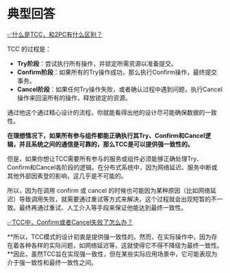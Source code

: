 # 典型回答

[✅什么是TCC，和2PC有什么区别？](https://www.yuque.com/hollis666/fo22bm/xhvbak3ouy6xqiml?view=doc_embed)

TCC 的过程是：

- **Try阶段**：尝试执行所有操作，并锁定所需资源以准备提交。
- **Confirm阶段**：如果所有的Try操作成功，那么执行Confirm操作，最终提交事务。
- **Cancel阶段**：如果任何Try操作失败，或者确认过程中遇到问题，执行Cancel操作来回滚所有的操作，释放锁定的资源。

通过他这个通过精心设计的流程，你就能看得出他的设计尽可能确保数据的一致性。

**在理想情况下，如果所有参与组件都能正确执行其Try、Confirm和Cancel逻辑，并且系统之间的通信是可靠的，那么TCC是可以提供强一致性的。**

但是，如果你想让TCC需要所有参与的服务或组件必须能够正确处理Try、Confirm和Cancel各阶段的逻辑。在分布式系统中，因为网络延迟、服务中断或其他外部因素登的影响，这几乎是不可能的。

所以，因为在调用 confirm 或 cancel 的时候也可能因为某种原因（比如网络延迟）导致调用失败，就需要通过重试等方式来解决，这个过程就会出现短暂的不一致。最终再通过重试、人工介入等手段来保证他能达到最终一致性。

[✅TCC中，Confirm或者Cancel失败了怎么办？](https://www.yuque.com/hollis666/fo22bm/xnvn2of7pmd005no?view=doc_embed)

**所以，TCC模式的设计初衷是提供强一致性的。然而，在实际操作中，因为存在着各种各样的实际问题，如网络延迟等，这就使得它不得不降级为最终一致性。**因此，虽然TCC旨在实现强一致性，但在某些实际应用场景中，它可能表现为介于强一致性和最终一致性之间。
